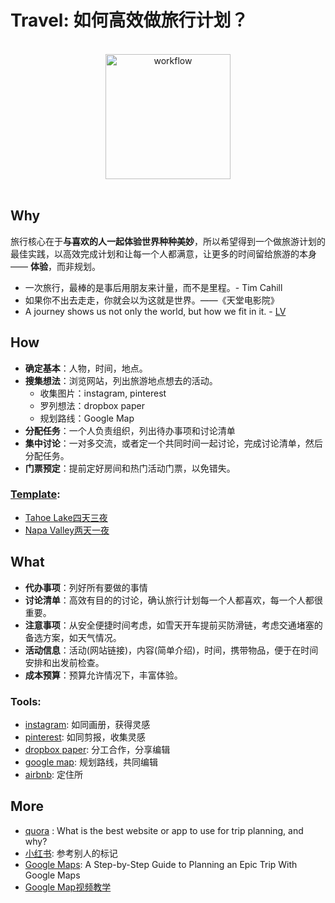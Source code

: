 # Travel: 如何高效做旅行计划？



<div align="center">
<br>
  <a href="https://www.google.com/maps/d/u/0/viewer?mid=1yURWf-UrdrJCaAIm1BVciCHXz5Bu30pV&ll=0%2C0&z=9"><img src="https://i.imgur.com/igKfmtV.jpg" alt="workflow" width=200"></a>
</div>
<br>

## Why

旅行核心在于**与喜欢的人一起体验世界种种美妙**，所以希望得到一个做旅游计划的最佳实践，以高效完成计划和让每一个人都满意，让更多的时间留给旅游的本身 —— **体验**，而非规划。

- 一次旅行，最棒的是事后用朋友来计量，而不是里程。- Tim Cahill
- 如果你不出去走走，你就会以为这就是世界。——《天堂电影院》
- A journey shows us not only the world, but how we fit in it. - [LV](https://www.youtube.com/watch?v=hzp_gshdwsM)

## How

- **确定基本**：人物，时间，地点。
- **搜集想法**：浏览网站，列出旅游地点想去的活动。
	- 收集图片：instagram, pinterest 
	- 罗列想法：dropbox paper
	- 规划路线：Google Map
- **分配任务**：一个人负责组织，列出待办事项和讨论清单
- **集中讨论**：一对多交流，或者定一个共同时间一起讨论，完成讨论清单，然后分配任务。
- **门票预定**：提前定好房间和热门活动门票，以免错失。

### [Template](https://paper.dropbox.com/doc/--AfP2zZwo_BgNlVOIp67vPGuOAg-dkQU34i95AVgmHURQD90E):

- [Tahoe Lake四天三夜](https://paper.dropbox.com/doc/--Ae6lAOZCy51ytmbAjL~oCp_JAg-DU7THgz9KilOmI4nQRDYW)
- [Napa Valley两天一夜](https://paper.dropbox.com/doc/Napa-Valley-EoFfDmKY8K21brE0BTCD3)

## What 

- **代办事项**：列好所有要做的事情
- **讨论清单**：高效有目的的讨论，确认旅行计划每一个人都喜欢，每一个人都很重要。
- **注意事项**：从安全便捷时间考虑，如雪天开车提前买防滑链，考虑交通堵塞的备选方案，如天气情况。
- **活动信息**：活动(网站链接)，内容(简单介绍)，时间，携带物品，便于在时间安排和出发前检查。
- **成本预算**：预算允许情况下，丰富体验。

### Tools:

- [instagram](https://www.instagram.com/explore/tags/napavalley/?hl=en): 如同画册，获得灵感
- [pinterest](https://www.pinterest.com/ytravelblog/): 如同剪报，收集灵感
- [dropbox paper](https://paper.dropbox.com/doc/--AfP2zZwo_BgNlVOIp67vPGuOAg-dkQU34i95AVgmHURQD90E): 分工合作，分享编辑
- [google map](https://www.youtube.com/watch?v=jC9dtTyD3i4): 规划路线，共同编辑
- [airbnb](https://airbnb.com): 定住所



## More 

- [quora](https://www.quora.com/What-is-the-best-website-or-app-to-use-for-trip-planning-and-why) : What is the best website or app to use for trip planning, and why?
- [小红书](https://www.xiaohongshu.com/search_result/napa): 参考别人的标记
- [Google Maps](https://www.livelikeitstheweekend.com/google-maps-trip-planner/): A Step-by-Step Guide to Planning an Epic Trip With Google Maps
- [Google Map视频教学](https://www.youtube.com/watch?v=jC9dtTyD3i4)